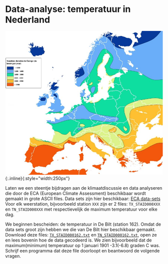 # Data-analyse: temperatuur in Nederland

![TemperatureMapEurope](TemperatureMapEurope.jpg){:.inline}{:style="width:250px"}

Laten we een steentje bijdragen aan de klimaatdiscussie en data analyseren 
die door de ECA (European Climate Assessment) beschikbaar wordt gemaakt in 
grote ASCII files. Data sets zijn hier beschikbaar: 
[ECA data-sets](http://eca.knmi.nl/dailydata/predefinedseries.php)
Voor elk weerstation, bijvoorbeeld station `XXX` zijn er 2 files: 
`TX_STAID000XXX` en `TN_STAID000XXX` met respectievelijk de maximum temperatuur 
voor elke dag.

We beginnen bescheiden: de temperatuur in De Bilt (station 162). Omdat de data sets groot 
zijn hebben we die van De Bilt hier beschikbaar gemaakt. Download deze files: 
[`TX_STAID000162.txt`](TX_STAID000162.txt) en [`TN_STAID000162.txt`](TN_STAID000162.txt), 
open ze en lees bovenin hoe de data gecodeerd is. We zien bijvoorbeeld dat de 
maximum(minimum) temperatuur op 1 januari 1901 -3.1(-6.8) graden C was. Schrijf een 
programma dat deze file doorloopt en beantwoord de volgende vragen.

